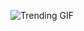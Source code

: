 
<!-- GIF_SECTION -->
![Trending GIF](https://media3.giphy.com/media/v1.Y2lkPThiYjIxNzcyOGt4dnBubmJqczViOGYzc2h2dzIxZG1xa2N3YThmOWRxdmlka2t6NiZlcD12MV9naWZzX3NlYXJjaCZjdD1n/okFG5aJWqRGMYXoKTD/giphy.gif)
<!-- END_GIF_SECTION -->

